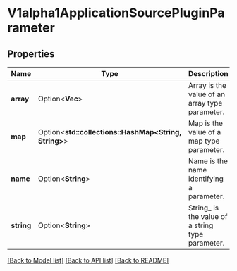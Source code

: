 # V1alpha1ApplicationSourcePluginParameter

## Properties

Name | Type | Description | Notes
------------ | ------------- | ------------- | -------------
**array** | Option<**Vec<String>**> | Array is the value of an array type parameter. | [optional]
**map** | Option<**std::collections::HashMap<String, String>**> | Map is the value of a map type parameter. | [optional]
**name** | Option<**String**> | Name is the name identifying a parameter. | [optional]
**string** | Option<**String**> | String_ is the value of a string type parameter. | [optional]

[[Back to Model list]](../README.md#documentation-for-models) [[Back to API list]](../README.md#documentation-for-api-endpoints) [[Back to README]](../README.md)



